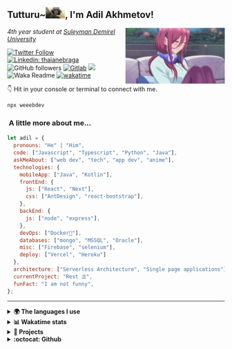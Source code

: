 <h2>Tutturu~<img src="img/tuturu.gif" width="45" alt="">, I'm Adil Akhmetov! <img src="img/miku-dance.gif" width="50" alt=""></h2>
<img align='right' src="img/miku.gif" width="230" alt="">
<p><em>4th year student at <a href="https://sdu.edu.kz/">Suleyman Demirel University</a>
<a href="https://sdu.edu.kz/"><img src="img/sdu-ahegao.svg" align="right" width="100" alt=""></a>
</em></p>

[![Twitter Follow](https://img.shields.io/twitter/follow/weeebdev?label=Follow)](https://twitter.com/intent/follow?screen_name=weeebdev)
[![Linkedin: thaianebraga](https://img.shields.io/badge/-adildev-blue?style=flat-square&logo=Linkedin&logoColor=white&link=https://www.linkedin.com/in/adildev/)](https://www.linkedin.com/in/adildev/)
![GitHub followers](https://img.shields.io/github/followers/weeebdev?label=Follow&style=flat-square)
[![Gitlab](https://img.shields.io/badge/Gitlab-weeebdev-orange?style=flat-square&logo=gitlab)](https://gitlab.com/weeebdev)
![](https://visitor-badge.glitch.me/badge?page_id=weeebdev.weeebdev)
![Waka Readme](https://github.com/weeebdev/weeebdev/workflows/Waka%20Readme/badge.svg)
[![wakatime](https://wakatime.com/badge/user/1fb6390f-222e-4088-8de8-840ef1443858.svg)](https://wakatime.com/@1fb6390f-222e-4088-8de8-840ef1443858)
<!-- [![Leetcode badge](https://leetcode-badge.chyroc.cn/?name=user3449f)](https://leetcode.com/user3449f/) -->

👇 Hit in your console or terminal to connect with me.

```bash
npx weeebdev
```

### <img src="https://media.giphy.com/media/VgCDAzcKvsR6OM0uWg/giphy.gif" width="50" alt=""> A little more about me...

```javascript
let adil = {
  pronouns: "He" | "Him",
  code: ["Javascript", "Typescript", "Python", "Java"],
  askMeAbout: ["web dev", "tech", "app dev", "anime"],
  technologies: {
    mobileApp: ["Java", "Kotlin"],
    frontEnd: {
      js: ["React", "Next"],
      css: ["AntDesign", "react-bootstrap"],
    },
    backEnd: {
      js: ["node", "express"],
    },
    devOps: ["Docker🐳"],
    databases: ["mongo", "MSSQL", "Oracle"],
    misc: ["Firebase", "selenium"],
    deploy: ["Vercel", "Heroku"]
  },
  architecture: ["Serverless Architecture", "Single page applications"],
  currentProject: "Rest ⛱",
  funFact: "I am not funny",
};
```

---

<details>
  <summary><b>🌍 The languages I use</b></summary>
  <hr>
  
  
| ⏰ Past month | ⌛️ Past Year |
|---|---|
| <a href="https://wakatime.com/@adildev"><img src="https://wakatime.com/share/@adilDev/4ebe423a-b427-4031-b073-d221b9528df7.svg" height="300px"></a> | <a href="https://wakatime.com/@adildev"><img src="https://wakatime.com/share/@adilDev/1b4a30f1-9a7f-47fe-b8d2-0fc90f37fcd3.svg" height="300px"></a> |
</details>

<details>
<summary><b>📊 Wakatime stats</b><br></summary>
<div>
<hr/>

<!--START_SECTION:waka-->
![Profile Views](http://img.shields.io/badge/Profile%20Views-4-blue)

![Lines of code](https://img.shields.io/badge/From%20Hello%20World%20I%27ve%20Written-1.9%20million%20lines%20of%20code-blue)

**🐱 My GitHub Data** 

> 🏆 543 Contributions in the Year 2021
 > 
> 📦 266.4 kB Used in GitHub's Storage 
 > 
> 💼 Opted to Hire
 > 
> 📜 37 Public Repositories 
 > 
> 🔑 10 Private Repositories  
 > 
**I'm a Night 🦉** 

```text
🌞 Morning    39 commits     █░░░░░░░░░░░░░░░░░░░░░░░░   6.12% 
🌆 Daytime    159 commits    ██████░░░░░░░░░░░░░░░░░░░   24.96% 
🌃 Evening    350 commits    █████████████░░░░░░░░░░░░   54.95% 
🌙 Night      89 commits     ███░░░░░░░░░░░░░░░░░░░░░░   13.97%

```
📅 **I'm Most Productive on Thursday** 

```text
Monday       103 commits    ████░░░░░░░░░░░░░░░░░░░░░   16.17% 
Tuesday      87 commits     ███░░░░░░░░░░░░░░░░░░░░░░   13.66% 
Wednesday    69 commits     ██░░░░░░░░░░░░░░░░░░░░░░░   10.83% 
Thursday     160 commits    ██████░░░░░░░░░░░░░░░░░░░   25.12% 
Friday       44 commits     █░░░░░░░░░░░░░░░░░░░░░░░░   6.91% 
Saturday     87 commits     ███░░░░░░░░░░░░░░░░░░░░░░   13.66% 
Sunday       87 commits     ███░░░░░░░░░░░░░░░░░░░░░░   13.66%

```


📊 **This Week I Spent My Time On** 

```text
⌚︎ Time Zone: Asia/Almaty

💬 Programming Languages: 
TypeScript               9 hrs 41 mins       ███████████░░░░░░░░░░░░░░   45.92% 
Go                       6 hrs 50 mins       ████████░░░░░░░░░░░░░░░░░   32.45% 
Other                    2 hrs 7 mins        ██░░░░░░░░░░░░░░░░░░░░░░░   10.08% 
Properties               39 mins             ░░░░░░░░░░░░░░░░░░░░░░░░░   3.09% 
Java                     28 mins             ░░░░░░░░░░░░░░░░░░░░░░░░░   2.28%

🔥 Editors: 
VS Code                  17 hrs 19 mins      ████████████████████░░░░░   82.11% 
Fish                     2 hrs 7 mins        ██░░░░░░░░░░░░░░░░░░░░░░░   10.07% 
IntelliJ                 1 hr 34 mins        █░░░░░░░░░░░░░░░░░░░░░░░░   7.43% 
Vim                      4 mins              ░░░░░░░░░░░░░░░░░░░░░░░░░   0.39%

🐱‍💻 Projects: 
Billowing Brook 89       8 hrs 33 mins       ██████████░░░░░░░░░░░░░░░   40.6% 
Small Hat 54             5 hrs 48 mins       ███████░░░░░░░░░░░░░░░░░░   27.56% 
Terminal                 2 hrs 7 mins        ██░░░░░░░░░░░░░░░░░░░░░░░   10.07% 
Damp Cake 87             1 hr 36 mins        ██░░░░░░░░░░░░░░░░░░░░░░░   7.59% 
go-halyk-async           1 hr 14 mins        █░░░░░░░░░░░░░░░░░░░░░░░░   5.86%

💻 Operating System: 
Linux                    21 hrs 5 mins       █████████████████████████   100.0%

```

**I Mostly Code in JavaScript** 

```text
JavaScript               12 repos            █████░░░░░░░░░░░░░░░░░░░░   22.22% 
Jupyter Notebook         11 repos            █████░░░░░░░░░░░░░░░░░░░░   20.37% 
Java                     6 repos             ██░░░░░░░░░░░░░░░░░░░░░░░   11.11% 
TypeScript               6 repos             ██░░░░░░░░░░░░░░░░░░░░░░░   11.11% 
HTML                     5 repos             ██░░░░░░░░░░░░░░░░░░░░░░░   9.26%

```


**Timeline**

![Chart not found](https://raw.githubusercontent.com/weeebdev/weeebdev/master/charts/bar_graph.png) 


 Last Updated on 09/10/2021
<!--END_SECTION:waka-->
</div>
</details>

<details>
<summary><b>🧾 Projects</b></summary>
<hr>

|Project|Status|
|---|---|
|[![ReadMe Card](https://github-readme-stats.vercel.app/api/pin/?username=weeebdev&repo=waifu.pics&theme=dracula)](https://github.com/weeebdev/waifu.pics)|[![time tracker](https://wakatime.com/badge/github/weeebdev/waifu.pics.svg)](https://wakatime.com/badge/github/weeebdev/waifu.pics)|
|[![ReadMe Card](https://github-readme-stats.vercel.app/api/pin/?username=mentor-ship&repo=mentorship&theme=dracula)](https://github.com/Mentor-ship/Mentorship)|[![time tracker](https://wakatime.com/badge/github/Mentor-ship/Mentorship.svg)](https://wakatime.com/badge/github/Mentor-ship/Mentorship)|
|[![ReadMe Card](https://github-readme-stats.vercel.app/api/pin/?username=masters-and-Abu&repo=tolqyn&theme=dracula)](https://github.com/Masters-and-Abu/Tolqyn)|[![time tracker](https://wakatime.com/badge/github/Masters-and-Abu/Tolqyn.svg)](https://wakatime.com/badge/github/Masters-and-Abu/Tolqyn)|
|[![ReadMe Card](https://github-readme-stats.vercel.app/api/pin/?username=dracula&repo=unigram&theme=dracula)](https://github.com/dracula/unigram)||

</details>

<details>
  <summary><b>:octocat: Github</b></summary>
  <hr>
  <a href="https://sourcekarma.vercel.app/weeebdev"><img src="https://sourcekarma-og.vercel.app/api/weeebdev/github" alt="" align="left"/></a>
  <img src="https://github-readme-stats.vercel.app/api?username=weeebdev&show_icons=true&theme=dracula&hide_title=true&hide_rank=true&count_private=true" align="right"/>
</details>
<div align="center">
  <kbd>
    <img src="https://waifu.now.sh/sfw/hug" alt="">
  </kbd>
</div>
